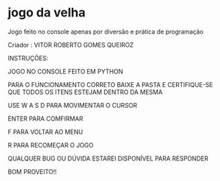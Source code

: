 # jogo da velha
Jogo feito no console apenas por diversão e prática de programação

Criador : VITOR ROBERTO GOMES QUEIROZ

INSTRUÇÕES:

JOGO NO CONSOLE FEITO EM PYTHON

PARA O FUNCIONAMENTO CORRETO BAIXE A PASTA E CERTIFIQUE-SE QUE TODOS OS ITENS ESTEJAM DENTRO DA MESMA

USE W A S D PARA MOVIMENTAR O CURSOR

ENTER PARA COMFIRMAR

F PARA VOLTAR AO MENU

R PARA RECOMEÇAR O JOGO

QUALQUER BUG OU DÚVIDA ESTAREI DISPONÍVEL PARA RESPONDER

BOM PROVEITO!!
